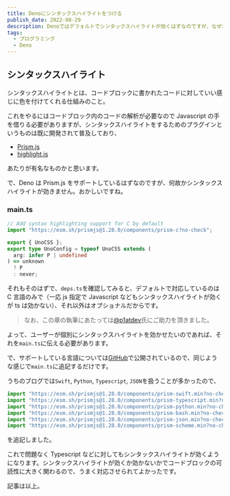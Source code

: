 ```yaml
---
title: Denoにシンタックスハイライトをつける
publish_date: 2022-08-29
description: Denoではデフォルトでシンタックスハイライトが効くはずなのですが、なぜか効かなかったのでその対応方法について書きます
tags:
  - プログラミング
  - Deno
---
```


## シンタックスハイライト

シンタックスハイライトとは、コードブロックに書かれたコードに対していい感じに色を付けてくれる仕組みのこと。

これをやるにはコードブロック内のコードの解析が必要なので Javascript の手を借りる必要がありますが、シンタックスハイライトをするためのプラグインというものは既に開発されて普及しており、

- [Prism.js](https://prismjs.com/)
- [highlight.js](https://highlightjs.org/)

あたりが有名なものかと思います。

で、Deno は Prism.js をサポートしているはずなのですが、何故かシンタックスハイライトが効きません。おかしいですね。

### main.ts

```ts
// Add syntax highlighting support for C by default
import "https://esm.sh/prismjs@1.28.0/components/prism-c?no-check";

export { UnoCSS };
export type UnoConfig = typeof UnoCSS extends (
  arg: infer P | undefined
) => unknown
  ? P
  : never;
```

それもそのはずで、`deps.ts`を確認してみると、デフォルトで対応しているのは C 言語のみで（一応 js 指定で Javascript などもシンタックスハイライトが効くが ts は効かない）、それ以外はオプショナルだからです。

> なお、この章の執筆にあたっては[@p1atdev](https://twitter.com/p1atdev)氏にご助力を頂きました。

よって、ユーザーが個別にシンタックスハイライトを効かせたいのであれば、それを`main.ts`に伝える必要があります。

で、サポートしている言語については[GitHub](https://github.com/PrismJS/prism/tree/master/components)で公開されているので、同じような感じで`main.ts`に追記するだけです。

うちのブログでは`Swift`, `Python`, `Typescript`, `JSON`を扱うことが多かったので、

```ts
import "https://esm.sh/prismjs@1.28.0/components/prism-swift.min?no-check";
import "https://esm.sh/prismjs@1.28.0/components/prism-typescript.min?no-check";
import "https://esm.sh/prismjs@1.28.0/components/prism-python.min?no-check";
import "https://esm.sh/prismjs@1.28.0/components/prism-bash.min?no-check";
import "https://esm.sh/prismjs@1.28.0/components/prism-json.min?no-check";
import "https://esm.sh/prismjs@1.28.0/components/prism-scheme.min?no-check";
```

を追記しました。

これで問題なく Typescript などに対してもシンタックスハイライトが効くようになります。シンタックスハイライトが効くか効かないかでコードブロックの可読性に大きく関わるので、うまく対応させられてよかったです。

記事は以上。
